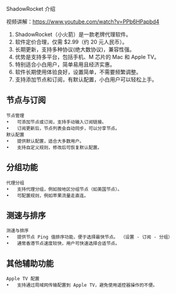 ShadowRocket 介绍

视频讲解：https://www.youtube.com/watch?v=PPb6HPapbd4

1.	ShadowRocket（小火箭）是一款老牌代理软件。
2.	软件定价合理，仅需 $2.99（约 20 元人民币）。
3.	长期更新，支持多种协议(绝大数协议)，兼容性强。
4.	优势是支持多平台，包括手机、M 芯片的 Mac 和 Apple TV。
5.	特别适合小白用户，简单易用且经济实惠。
6.	软件长期使用体验良好，设置简单，不需要频繁调整。
7.	支持添加节点和订阅，有默认配置，小白用户可以轻松上手。

## 节点与订阅
	节点管理
	•	可添加节点或订阅，支持手动输入订阅链接。
	•	订阅更新后，节点列表会自动同步，可以分享节点。
	默认配置
	•	提供默认配置，适合大多数用户。
	•	支持自定义规则，修改后可恢复默认配置。

## 分组功能
	代理分组
	•	支持代理分组，例如按地区分组节点（如美国节点）。
	•	可配置规则，例如苹果流量走直连。

## 测速与排序
	测速与排序
	•	提供节点 Ping 值排序功能，便于选择最快节点。 （设置 - 订阅 - 分组）
	•	通常香港节点速度较快，用户可快速选择合适节点。

## 其他辅助功能
	Apple TV 配置
	•	支持通过局域网传输配置到 Apple TV，避免使用遥控器操作的不便。
